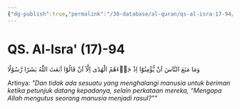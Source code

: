 ```yaml
---
{"dg-publish":true,"permalink":"/30-database/al-quran/qs-al-isra-17-94/"}
---
```



# QS. Al-Isra' (17)-94
وَمَا مَنَعَ النَّاسَ اَنْ يُّؤْمِنُوْٓا اِذْ جَاۤءَهُمُ الْهُدٰٓى اِلَّآ اَنْ قَالُوْٓا اَبَعَثَ اللّٰهُ بَشَرًا رَّسُوْلًا

Artinya: *"Dan tidak ada sesuatu yang menghalangi manusia untuk beriman ketika petunjuk datang kepadanya, selain perkataan mereka, “Mengapa Allah mengutus seorang manusia menjadi rasul?”"*
